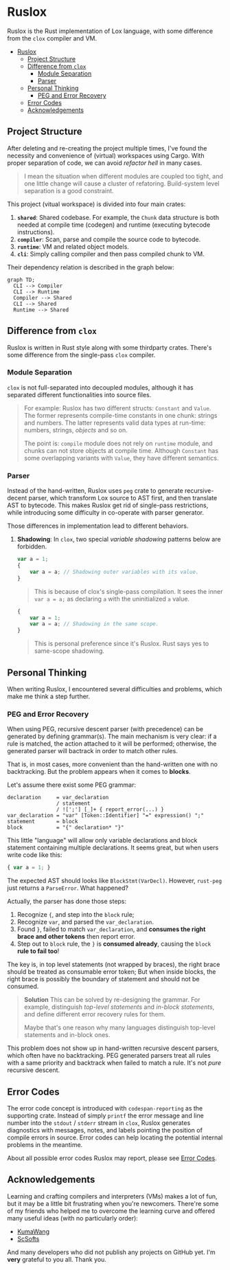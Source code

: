 # Ruslox
Ruslox is the Rust implementation of Lox language, with some difference from the `clox` compiler and VM.

- [Ruslox](#ruslox)
  - [Project Structure](#project-structure)
  - [Difference from `clox`](#difference-from-clox)
    - [Module Separation](#module-separation)
    - [Parser](#parser)
  - [Personal Thinking](#personal-thinking)
    - [PEG and Error Recovery](#peg-and-error-recovery)
  - [Error Codes](#error-codes)
  - [Acknowledgements](#acknowledgements)

## Project Structure
After deleting and re-creating the project multiple times, I've found the necessity and convenience of (virtual) workspaces using Cargo. With proper separation of code, we can avoid *refactor hell* in many cases.

> I mean the situation when different modules are coupled too tight, and one little change will cause a cluster of refatoring. Build-system level separation is a good constraint.

This project (vitual workspace) is divided into four main crates:
1. **`shared`**: Shared codebase. For example, the `Chunk` data structure is both needed at compile time (codegen) and runtime (executing bytecode instructions).
2. **`compiler`**: Scan, parse and compile the source code to bytecode.
3. **`runtime`**: VM and related object models.
4. **`cli`**: Simply calling compiler and then pass compiled chunk to VM.

Their dependency relation is described in the graph below:

```mermaid
graph TD;
  CLI --> Compiler
  CLI --> Runtime
  Compiler --> Shared
  CLI --> Shared
  Runtime --> Shared
```

## Difference from `clox`
Ruslox is written in Rust style along with some thirdparty crates. There's some difference from the single-pass `clox` compiler.
### Module Separation
`clox` is not full-separated into decoupled modules, although it has separated different functionalities into source files.
   > For example: Ruslox has two different structs: `Constant` and `Value`. The former represents compile-time constants in one chunk: strings and numbers. The latter represents valid data types at run-time: numbers, strings, *objects* and so on.
   >
   > The point is: `compile` module does not rely on `runtime` module, and chunks can not store objects at compile time. Although `Constant` has some overlapping variants with `Value`, they have different semantics.

### Parser
Instead of the hand-written, Ruslox uses `peg` crate to generate recursive-decent parser, which transform Lox source to AST first, and then translate AST to bytecode. This makes Ruslox get rid of single-pass restrictions, while introducing some difficulty in co-operate with parser generator.

Those differences in implementation lead to different behaviors.
1. **Shadowing**: In `clox`, two special *variable shadowing* patterns below are forbidden.
   ```javascript
   var a = 1;
   {
       var a = a; // Shadowing outer variables with its value.
   }
   ```
   > This is because of clox's single-pass compilation. It sees the inner `var a = a;` as declaring `a` with the uninitialized `a` value.
   ```javascript
   {
       var a = 1;
       var a = a; // Shadowing in the same scope.
   }
   ```
   > This is personal preference since it's Ruslox. Rust says yes to same-scope shadowing.


## Personal Thinking
When writing Ruslox, I encountered several difficulties and problems, which make me think a step further.

### PEG and Error Recovery
When using PEG, recursive descent parser (with precedence) can be generated by defining grammar(s). The main mechanism is very clear: if a rule is matched, the action attached to it will be performed; otherwise, the generated parser will bactrack in order to match other rules.

That is, in most cases, more convenient than the hand-written one with no backtracking. But the problem appears when it comes to **blocks**.

Let's assume there exist some PEG grammar:
```
declaration     = var_declaration
                / statement
                / ![';'] [_]+ { report_error(...) }
var_declaration = "var" [Token::Identifier] "=" expression() ";"
statement       = block
block           = "{" declaration* "}"
```
This little "language" will allow only variable declarations and block statement containing multiple declarations. It seems great, but when users write code like this:
```javascript
{ var a = 1; }
```
The expected AST should looks like `BlockStmt(VarDecl)`. However, `rust-peg` just returns a `ParseError`. What happened?

Actually, the parser has done those steps:
1. Recognize `{`, and step into the `block` rule;
2. Recognize `var`, and parsed the `var_declaration`.
3. Found `}`, failed to match `var_declaration`, and **consumes the right brace and other tokens** then report error.
4. Step out to `block` rule, the `}` is **consumed already**, causing the `block` **rule to fail too**!

The key is, in top level statements (not wrapped by braces), the right brace should be treated as consumable error token; But when inside blocks, the right brace is possibly the boundary of statement and should not be consumed.

> **Solution**
> This can be solved by re-designing the grammar. For example, distinguish *top-level statements* and *in-block statements*, and define different error recovery rules for them.
>
> Maybe that's one reason why many languages distinguish top-level statements and in-block ones.

This problem does not show up in hand-written recursive descent parsers, which often have no backtracking. PEG generated parsers treat all rules with a same priority and backtrack when failed to match a rule. It's not *pure* recursive descent.

## Error Codes
The error code concept is introduced with `codespan-reporting` as the supporting crate. Instead of simply `printf` the error message and line number into the `stdout` / `stderr` stream in `clox`, Ruslox generates diagnostics with messages, notes, and labels pointing the position of compile errors in source. Error codes can help locating the potential internal problems in the meantime.

About all possible error codes Ruslox may report, please see [Error Codes](./Error%20Codes.md).

## Acknowledgements
Learning and crafting compilers and interpreters (VMs) makes a lot of fun, but it may be a little bit frustrating when you're newcomers. There're some of my friends who helped me to overcome the learning curve and offered many useful ideas (with no particularly order):
- [KumaWang](https://github.com/KumaWang)
- [ScSofts](https://github.com/ScSofts)

And many developers who did not publish any projects on GitHub yet. I'm **very** grateful to you all. Thank you.